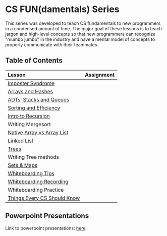 # CS FUN(damentals) Series
This series was developed to teach CS fundamentals to new programmers in a condensed amount of time. The major goal of these lessons is to teach jargon and high-level concepts so that new programmers can recognize "mumbo jumbo" in the industry and have a mental model of concepts to properly communicate with their teammates.

## Table of Contents
| Lesson                     | Assignment
|:-------------------------- |:---------------------
| [Imposter Syndrome](lessons/00-Imposter-Syndrome.md)          |
| [Arrays and Hashes](lessons/01-Arrays-Hashes.md)              |
| [ADTs, Stacks and Queues](lessons/02-ADTs-Stacks-Queues.md)   |
| [Sorting and Efficiency](lessons/03-Sorting-Efficiency.md)    |
| [Intro to Recursion](lessons/04-Intro-to-Recursion.md)        |
| Writing Mergesort                                             |
| [Native Array vs Array List](lessons/06-Array-vs-ArrayList.md)|
| [Linked List](lessons/07-LinkedLists.md)                      |
| [Trees](lessons/08-Trees.md)                                  |
| Writing Tree methods                                          |
| [Sets & Maps](lessons/09-Set-Map-Abstract-vs-Implement.md)    |
| [Whiteboarding Tips](lessons/10-Whiteboarding-Tips.md)        |
| [Whiteboarding Recording](lessons/11-Whiteboarding-Recording.md) |
| Whiteboarding Practice                                        |
| [Things Every CS Should Know](lessons/12-Things-Every-CS-Should-Know.md) |

## Powerpoint Presentations
Link to powerpoint presentations: [here](https://drive.google.com/drive/u/0/folders/0B3xlasEt9caBfi1wcHhDWU8zdThOWnVtaFlEQm12c3NMUk5YRkoxdU1RS1FBSGlpZkVtWXM)
